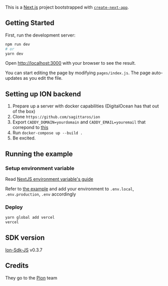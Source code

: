 This is a [Next.js](https://nextjs.org/) project bootstrapped with [`create-next-app`](https://github.com/vercel/next.js/tree/canary/packages/create-next-app).

## Getting Started

First, run the development server:

```bash
npm run dev
# or
yarn dev
```

Open [http://localhost:3000](http://localhost:3000) with your browser to see the result.

You can start editing the page by modifying `pages/index.js`. The page auto-updates as you edit the file.

## Setting up ION backend

1. Prepare up a server with docker capabilities (DigitalOcean has that out of the box)
2. Clone `https://github.com/sagittaros/ion`
3. Export `CADDY_DOMAIN=yourdomain` and `CADDY_EMAIL=youremail` that correpond to [this](https://github.com/sagittaros/ion/blob/aee5acb82207d137c8eb87815e34a5f25facdc7c/docker-compose.yml#L97)
4. Run `docker-compose up --build .`
5. Be excited.

## Running the example

### Setup environment variable

Read [NextJS environment variable's guide](https://nextjs.org/docs/basic-features/environment-variables)

Refer to [the example](.env.sample) and add your environment to
`.env.local`, `.env.production`, `.env` accordingly

### Deploy

```bash
yarn global add vercel
vercel
```

## SDK version

[Ion-Sdk-JS](https://github.com/pion/ion-sdk-js) v0.3.7

## Credits

They go to the [Pion](https://github.com/pion) team
